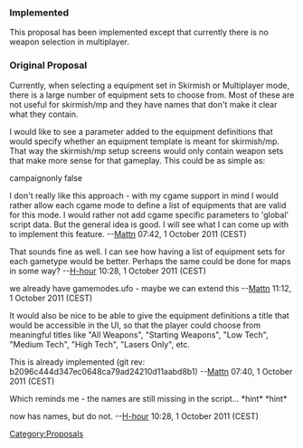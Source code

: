 ### Implemented

This proposal has been implemented except that currently there is no
weapon selection in multiplayer.

### Original Proposal

Currently, when selecting a equipment set in Skirmish or Multiplayer
mode, there is a large number of equipment sets to choose from. Most of
these are not useful for skirmish/mp and they have names that don't make
it clear what they contain.

I would like to see a parameter added to the equipment definitions that
would specify whether an equipment template is meant for skirmish/mp.
That way the skirmish/mp setup screens would only contain weapon sets
that make more sense for that gameplay. This could be as simple as:

campaignonly false


I don't really like this approach - with my cgame support in mind I
would rather allow each cgame mode to define a list of equipments that
are valid for this mode. I would rather not add cgame specific
parameters to 'global' script data. But the general idea is good. I will
see what I can come up with to implement this feature.
--[Mattn](User:Mattn "wikilink") 07:42, 1 October 2011 (CEST)


That sounds fine as well. I can see how having a list of equipment sets
for each gametype would be better. Perhaps the same could be done for
maps in some way? --[H-hour](User:H-hour "wikilink") 10:28, 1 October
2011 (CEST)


we already have gamemodes.ufo - maybe we can extend this
--[Mattn](User:Mattn "wikilink") 11:12, 1 October 2011 (CEST)

It would also be nice to be able to give the equipment definitions a
title that would be accessible in the UI, so that the player could
choose from meaningful titles like "All Weapons", "Starting Weapons",
"Low Tech", "Medium Tech", "High Tech", "Lasers Only", etc.


This is already implemented (git rev:
b2096c444d347ec0648ca79ad24210d11aabd8b1)
--[Mattn](User:Mattn "wikilink") 07:40, 1 October 2011 (CEST)

Which reminds me - the names are still missing in the script... \*hint\*
\*hint\*


now has names, but do not. --[H-hour](User:H-hour "wikilink") 10:28, 1
October 2011 (CEST)

[Category:Proposals](Category:Proposals "wikilink")